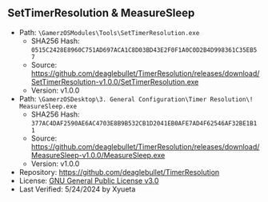 ## SetTimerResolution & MeasureSleep

- Path: `\GamerzOSModules\Tools\SetTimerResolution.exe`
    - SHA256 Hash: `0515C2428E8960C751AD697ACA1C8D03BD43E2F0F1A0C0D2B4D998361C35EB57`
    - Source: https://github.com/deaglebullet/TimerResolution/releases/download/SetTimerResolution-v1.0.0/SetTimerResolution.exe
    - Version: v1.0.0
- Path: `\GamerzOSDesktop\3. General Configuration\Timer Resolution\! MeasureSleep.exe`
    - SHA256 Hash: `377AC4DAF2590AE6AC4703E8B9B532CB1D2041EB0AFE7AD4F62546AF32BE1B11`
    - Source: https://github.com/deaglebullet/TimerResolution/releases/download/MeasureSleep-v1.0.0/MeasureSleep.exe
    - Version: v1.0.0
- Repository: https://github.com/deaglebullet/TimerResolution
- License: [GNU General Public License v3.0](https://github.com/adeaglebullet/TimerResolution/blob/main/LICENSE)
- Last Verified: 5/24/2024 by Xyueta